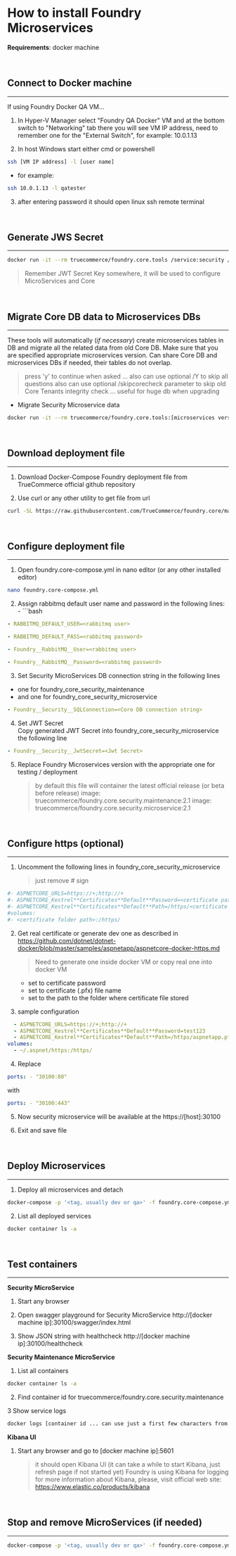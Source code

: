 # How to install Foundry Microservices

**Requirements**: docker machine

&nbsp;

## Connect to Docker machine

---

If using Foundry Docker QA VM...

1. In Hyper-V Manager select "Foundry QA Docker" VM and at the bottom switch to "Networking" tab there you will see VM IP address, need to remember one for the "External Switch", for example: 10.0.1.13

2. In host Windows start either cmd or powershell

```bash
ssh [VM IP address] -l [user name]
```

- for example:

```bash
ssh 10.0.1.13 -l qatester
```

3. after entering password it should open linux ssh remote terminal

&nbsp;

## Generate JWS Secret

---

```bash
docker run -it --rm truecommerce/foundry.core.tools /service:security /generatejwtsecret
```

> Remember JWT Secret Key somewhere, it will be used to configure MicroServices and Core

&nbsp;

## Migrate Core DB data to Microservices DBs

---

These tools will automatically (_if necessary_) create microservices tables in DB and migrate all the related data from old Core DB. Make sure that you are specified appropriate microservices version. Can share Core DB and microservices DBs if needed, their tables do not overlap.

> press 'y' to continue when asked ... also can use optional /Y to skip all questions
> also can use optional /skipcorecheck parameter to skip old Core Tenants integrity check ... useful for huge db when upgrading

- Migrate Security Microservice data

```bash
docker run -it --rm truecommerce/foundry.core.tools:[microservices version] /service:security /migratedb /sqlconnection:"[MicroServices DB connection string]" /coresqlconnection:"[Core DB connection string]]"
```

&nbsp;

## Download deployment file

---

1. Download Docker-Compose Foundry deployment file from TrueCommerce official github repository

2. Use curl or any other utility to get file from url

```bash
curl -SL https://raw.githubusercontent.com/TrueCommerce/foundry.core/master/deployment/docker/foundry.core-compose.yml -o foundry.core-compose.yml
```

&nbsp;

## Configure deployment file

---

1. Open foundry.core-compose.yml in nano editor (or any other installed editor)

```bash
nano foundry.core-compose.yml
```

2. Assign rabbitmq default user name and password in the following lines: - ```bash

```yaml
- RABBITMQ_DEFAULT_USER=<rabbitmq user>
```

```yaml
- RABBITMQ_DEFAULT_PASS=<rabbitmq password>
```

```yaml
- Foundry__RabbitMQ__User=<rabbitmq user>
```

```yaml
- Foundry__RabbitMQ__Password=<rabbitmq password>
```

3. Set Security MicroServices DB connection string in the following lines

- one for foundry_core_security_maintenance
- and one for foundry_core_security_microservice

```yaml
- Foundry__Security__SQLConnection=<Core DB connection string>
```

4. Set JWT Secret  
   Copy generated JWT Secret into foundry_core_security_microservice the following line

```yaml
- Foundry__Security__JwtSecret=<Jwt Secret>
```

5. Replace Foundry Microservices version with the appropriate one for testing / deployment
   > by default this file will container the latest official release (or beta before release)
   > image: truecommerce/foundry.core.security.maintenance:2.1
   > image: truecommerce/foundry.core.security.microservice:2.1

&nbsp;

## Configure https (optional)

---

1. Uncomment the following lines in foundry_core_security_microservice
   > just remove # sign

```yaml
#- ASPNETCORE_URLS=https://+;http://+
#- ASPNETCORE_Kestrel**Certificates**Default**Password=<certificate password>
#- ASPNETCORE_Kestrel**Certificates**Default**Path=/https/<certificate file name>
#volumes:
#- <certificate folder path>:/https/
```

2. Get real certificate or generate dev one as described in https://github.com/dotnet/dotnet-docker/blob/master/samples/aspnetapp/aspnetcore-docker-https.md

   > Need to generate one inside docker VM or copy real one into docker VM

   - set <certificate password> to certificate password
   - set <certificate file name> to certificate (.pfx) file name
   - set <certificate folder path> to the path to the folder where certificate file stored

3. sample configuration

```yaml
  - ASPNETCORE_URLS=https://+;http://+
  - ASPNETCORE_Kestrel**Certificates**Default**Password=test123
  - ASPNETCORE_Kestrel**Certificates**Default**Path=/https/aspnetapp.pfx
volumes:
  - ~/.aspnet/https:/https/
```

4. Replace

```yaml
ports: - "30100:80"
```

with

```yaml
ports: - "30100:443"
```

5. Now security microservice will be available at the https://[host]:30100

6. Exit and save file

&nbsp;

## Deploy Microservices

---

1. Deploy all microservices and detach

```bash
docker-compose -p '<tag, usually dev or qa>' -f foundry.core-compose.yml up -d
```

2. List all deployed services

```bash
docker container ls -a
```

&nbsp;

## Test containers

---

**Security MicroService**

1. Start any browser

2. Open swagger playground for Security MicroService
   http://[docker machine ip]:30100/swagger/index.html
3. Show JSON string with healthcheck
   http://[docker machine ip]:30100/healthcheck

**Security Maintenance MicroService**

1. List all containers

```bash
docker container ls -a
```

2. Find container id for truecommerce/foundry.core.security.maintenance

3 Show service logs

```bash
docker logs [container id ... can use just a first few characters from id, do not have to copy the whole id]
```

**Kibana UI**

1. Start any browser and go to [docker machine ip]:5601

   > it should open Kibana UI (it can take a while to start Kibana, just refresh page if not started yet)
   > Foundry is using Kibana for logging
   > for more information about Kibana, please, visit official web site: https://www.elastic.co/products/kibana

&nbsp;

## Stop and remove MicroServices (if needed)

---

```bash
docker-compose -p '<tag, usually dev or qa>' -f foundry.core-compose.yml down
```
